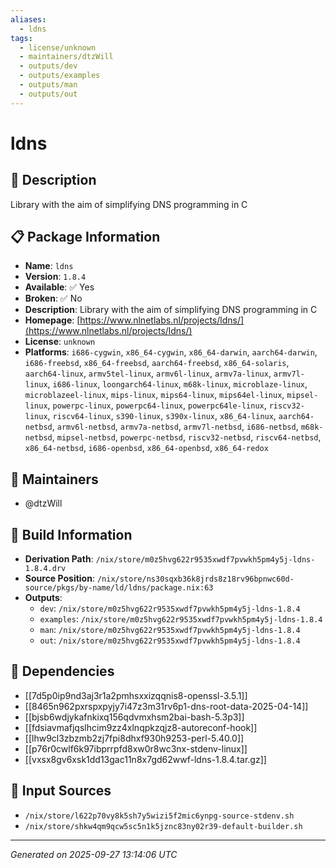 ```yaml
---
aliases:
  - ldns
tags:
  - license/unknown
  - maintainers/dtzWill
  - outputs/dev
  - outputs/examples
  - outputs/man
  - outputs/out
---
```


# ldns

## 📝 Description

Library with the aim of simplifying DNS programming in C

## 📋 Package Information

- **Name**: `ldns`
- **Version**: `1.8.4`
- **Available**: ✅ Yes
- **Broken**: ✅ No
- **Description**: Library with the aim of simplifying DNS programming in C
- **Homepage**: [https://www.nlnetlabs.nl/projects/ldns/](https://www.nlnetlabs.nl/projects/ldns/)
- **License**: `unknown`
- **Platforms**: `i686-cygwin`, `x86_64-cygwin`, `x86_64-darwin`, `aarch64-darwin`, `i686-freebsd`, `x86_64-freebsd`, `aarch64-freebsd`, `x86_64-solaris`, `aarch64-linux`, `armv5tel-linux`, `armv6l-linux`, `armv7a-linux`, `armv7l-linux`, `i686-linux`, `loongarch64-linux`, `m68k-linux`, `microblaze-linux`, `microblazeel-linux`, `mips-linux`, `mips64-linux`, `mips64el-linux`, `mipsel-linux`, `powerpc-linux`, `powerpc64-linux`, `powerpc64le-linux`, `riscv32-linux`, `riscv64-linux`, `s390-linux`, `s390x-linux`, `x86_64-linux`, `aarch64-netbsd`, `armv6l-netbsd`, `armv7a-netbsd`, `armv7l-netbsd`, `i686-netbsd`, `m68k-netbsd`, `mipsel-netbsd`, `powerpc-netbsd`, `riscv32-netbsd`, `riscv64-netbsd`, `x86_64-netbsd`, `i686-openbsd`, `x86_64-openbsd`, `x86_64-redox`
## 👥 Maintainers

- @dtzWill


## 🔧 Build Information

- **Derivation Path**: `/nix/store/m0z5hvg622r9535xwdf7pvwkh5pm4y5j-ldns-1.8.4.drv`
- **Source Position**: `/nix/store/ns30sqxb36k8jrds8z18rv96bpnwc60d-source/pkgs/by-name/ld/ldns/package.nix:63`
- **Outputs**:
  - `dev`:  `/nix/store/m0z5hvg622r9535xwdf7pvwkh5pm4y5j-ldns-1.8.4`
  - `examples`:  `/nix/store/m0z5hvg622r9535xwdf7pvwkh5pm4y5j-ldns-1.8.4`
  - `man`:  `/nix/store/m0z5hvg622r9535xwdf7pvwkh5pm4y5j-ldns-1.8.4`
  - `out`:  `/nix/store/m0z5hvg622r9535xwdf7pvwkh5pm4y5j-ldns-1.8.4`

## 🔗 Dependencies

- [[7d5p0ip9nd3aj3r1a2pmhsxxizqqnis8-openssl-3.5.1]]
- [[8465n962pxrspxpyjy7i47z3m31rv6p1-dns-root-data-2025-04-14]]
- [[bjsb6wdjykafnkixq156qdvmxhsm2bai-bash-5.3p3]]
- [[fdsiavmafjqslhcim9zz4xlnqpkzqjz8-autoreconf-hook]]
- [[lhw9cl3zbzmb2zj7fpi8dhxf930h9253-perl-5.40.0]]
- [[p76r0cwlf6k97ibprrpfd8xw0r8wc3nx-stdenv-linux]]
- [[vxsx8gv6xsk1dd13gac11n8x7gd62wwf-ldns-1.8.4.tar.gz]]

## 📁 Input Sources

- `/nix/store/l622p70vy8k5sh7y5wizi5f2mic6ynpg-source-stdenv.sh`
- `/nix/store/shkw4qm9qcw5sc5n1k5jznc83ny02r39-default-builder.sh`

---
*Generated on 2025-09-27 13:14:06 UTC*
